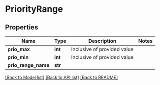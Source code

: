 # PriorityRange

## Properties
Name | Type | Description | Notes
------------ | ------------- | ------------- | -------------
**prio_max** | **int** | Inclusive of provided value | 
**prio_min** | **int** | Inclusive of provided value | 
**prio_range_name** | **str** |  | 

[[Back to Model list]](../README.md#documentation-for-models) [[Back to API list]](../README.md#documentation-for-api-endpoints) [[Back to README]](../README.md)


